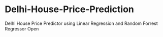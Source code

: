 # Delhi-House-Price-Prediction
Delhi House Price Predictor using Linear Regression and Random Forrest Regressor
Open
